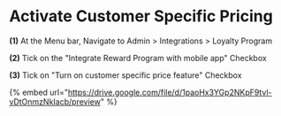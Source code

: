 # Activate Customer Specific Pricing

**(1)** At the Menu bar, Navigate to Admin > Integrations > Loyalty Program

**(2)** Tick on the "Integrate Reward Program with mobile app" Checkbox

**(3)** Tick on "Turn on customer specific price feature" Checkbox

{% embed url="https://drive.google.com/file/d/1paoHx3YGp2NKpF9tvl-vDtOnmzNkIacb/preview" %}
